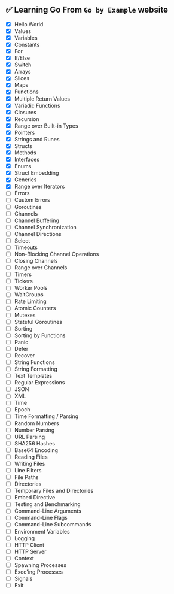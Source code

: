 ## ✅ Learning Go From `Go by Example` website 
- [x] Hello World  
- [X] Values  
- [X] Variables  
- [X] Constants  
- [X] For  
- [X] If/Else  
- [X] Switch  
- [X] Arrays  
- [X] Slices  
- [X] Maps  
- [X] Functions  
- [X] Multiple Return Values  
- [X] Variadic Functions  
- [X] Closures  
- [X] Recursion  
- [X] Range over Built-in Types  
- [X] Pointers  
- [X] Strings and Runes  
- [X] Structs  
- [X] Methods  
- [X] Interfaces  
- [X] Enums  
- [X] Struct Embedding  
- [X] Generics  
- [X] Range over Iterators  
- [ ] Errors  
- [ ] Custom Errors  
- [ ] Goroutines  
- [ ] Channels  
- [ ] Channel Buffering  
- [ ] Channel Synchronization  
- [ ] Channel Directions  
- [ ] Select  
- [ ] Timeouts  
- [ ] Non-Blocking Channel Operations  
- [ ] Closing Channels  
- [ ] Range over Channels  
- [ ] Timers  
- [ ] Tickers  
- [ ] Worker Pools  
- [ ] WaitGroups  
- [ ] Rate Limiting  
- [ ] Atomic Counters  
- [ ] Mutexes  
- [ ] Stateful Goroutines  
- [ ] Sorting  
- [ ] Sorting by Functions  
- [ ] Panic  
- [ ] Defer  
- [ ] Recover  
- [ ] String Functions  
- [ ] String Formatting  
- [ ] Text Templates  
- [ ] Regular Expressions  
- [ ] JSON  
- [ ] XML  
- [ ] Time  
- [ ] Epoch  
- [ ] Time Formatting / Parsing  
- [ ] Random Numbers  
- [ ] Number Parsing  
- [ ] URL Parsing  
- [ ] SHA256 Hashes  
- [ ] Base64 Encoding  
- [ ] Reading Files  
- [ ] Writing Files  
- [ ] Line Filters  
- [ ] File Paths  
- [ ] Directories  
- [ ] Temporary Files and Directories  
- [ ] Embed Directive  
- [ ] Testing and Benchmarking  
- [ ] Command-Line Arguments  
- [ ] Command-Line Flags  
- [ ] Command-Line Subcommands  
- [ ] Environment Variables  
- [ ] Logging  
- [ ] HTTP Client  
- [ ] HTTP Server  
- [ ] Context  
- [ ] Spawning Processes  
- [ ] Exec'ing Processes  
- [ ] Signals  
- [ ] Exit  
